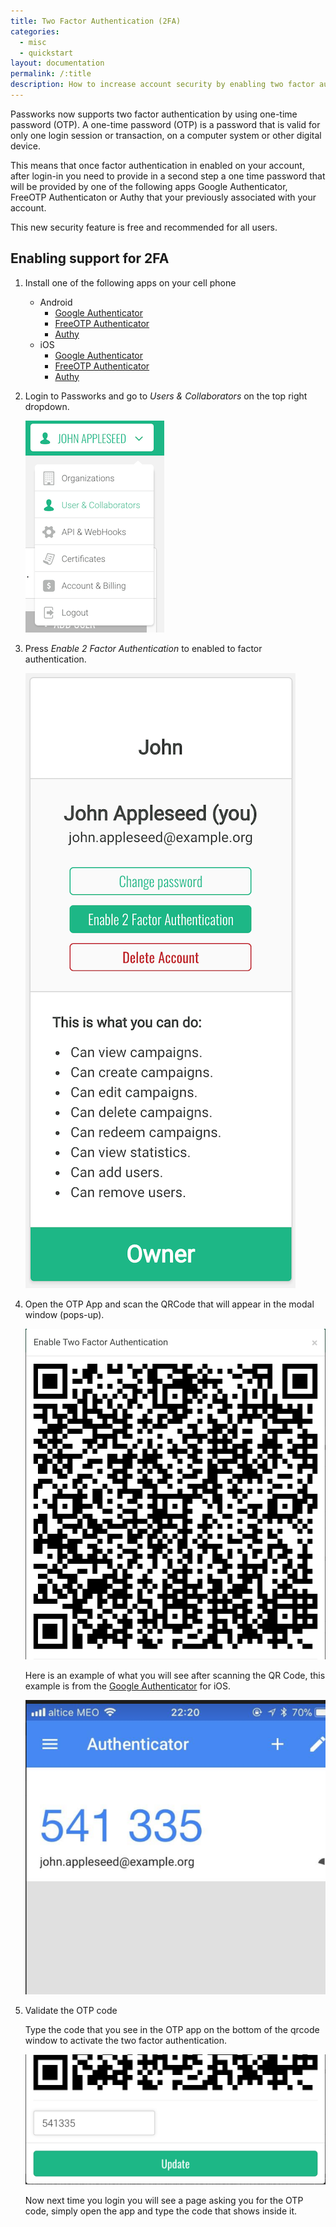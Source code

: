 ```yaml
---
title: Two Factor Authentication (2FA)
categories:
  - misc
  - quickstart
layout: documentation
permalink: /:title
description: How to increase account security by enabling two factor authentication.
---
```

Passworks now supports two factor authentication by using one-time password (OTP). A one-time password (OTP) is a password that is valid for only one login session or transaction, on a computer system or other digital device.

This means that once factor authentication in enabled on your account, after login-in you need to provide in a second step a one time password that will be provided by one of the following apps Google Authenticator, FreeOTP Authenticaton or Authy that your previously associated with your account.

This new security feature is free and recommended for all users.

## Enabling support for 2FA

1.  Install one of the following apps on your cell phone

    - Android
      - [Google Authenticator](https://play.google.com/store/apps/details?id=com.google.android.apps.authenticator2)
      - [FreeOTP Authenticator](https://play.google.com/store/apps/details?id=org.fedorahosted.freeotp)
      - [Authy](https://play.google.com/store/apps/details?id=com.authy.authy)
    - iOS
      - [Google Authenticator](https://itunes.apple.com/pt/app/google-authenticator/id388497605)
      - [FreeOTP Authenticator](https://itunes.apple.com/pt/app/freeotp-authenticator/id872559395)
      - [Authy](https://itunes.apple.com/pt/app/authy/id494168017)

2. Login to Passworks and go to *Users & Collaborators* on the top right dropdown.

    ![imagem1](/assets/images/2fa/users-collaborators.png)

3. Press *Enable 2 Factor Authentication* to enabled to factor authentication.

    ![imagem1](/assets/images/2fa/user-profile.png)

4. Open the OTP App and scan the QRCode that will appear in the modal window (pops-up).

    ![imagem1](/assets/images/2fa/2fa-qrcode.png)

    Here is an example of what you will see after scanning the QR Code, this example is from the [Google Authenticator](https://itunes.apple.com/pt/app/google-authenticator/id388497605) for iOS.

    ![imagem1](/assets/images/2fa/otp-google-app.png)

5. Validate the OTP code

    Type the code that you see in the OTP app on the bottom of the qrcode window to activate the two factor authentication.

    ![imagem1](/assets/images/2fa/otp-verification.png)

    Now next time you login you will see a page asking you for the OTP code, simply open the app and type the code that shows inside it.
